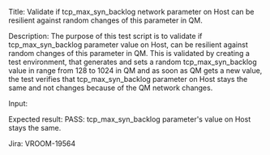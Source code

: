 Title:
    Validate if tcp_max_syn_backlog network parameter on Host can be resilient against random changes of this parameter in QM.

Description:
    The purpose of this test script is to validate if tcp_max_syn_backlog parameter value on Host, can be resilient against random changes of this parameter in QM. This is validated by creating a test environment, that generates and sets a random tcp_max_syn_backlog value in range from 128 to 1024 in QM and as soon as QM gets a new value, the test verifies that tcp_max_syn_backlog parameter on Host stays the same and not changes because of the QM network changes.

Input:

Expected result:
PASS: tcp_max_syn_backlog parameter's value on Host stays the same.

Jira:
    VROOM-19564
